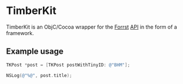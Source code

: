 # TimberKit #
TimberKit is an ObjC/Cocoa wrapper for the [Forrst](http://forrst.com) [API](http://forrst.com/api) in the form of a framework.

## Example usage ##
  ```objective-c
  TKPost *post = [TKPost postWithTinyID: @"BHM"];

  NSLog(@"%@", post.title);
  ```
